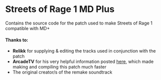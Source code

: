 # Streets of Rage 1 MD Plus
 Contains the source code for the patch used to make Streets of Rage 1 compatible with MD+
 
#### Thanks to:
* **Relikk** for supplying & editing the tracks used in conjunction with the patch
* **ArcadeTV** for his very helpful information posted [here](https://arcadetv.github.io/msu-md-patches/wiki/Build-the-ROM.html), which made making and compiling this patch much faster
* The original creator/s of the remake soundtrack
